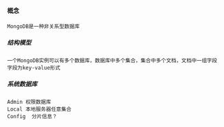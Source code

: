 #### 概念

```
MongoDB是一种非关系型数据库
```

##### 结构模型

```
一个MongoDB实例可以有多个数据库，数据库中多个集合，集合中多个文档，文档中一组字段 字段为key-value形式
```

##### 系统数据库

```
Admin 权限数据库
Local 本地服务器任意集合
Config  分片信息？
```

